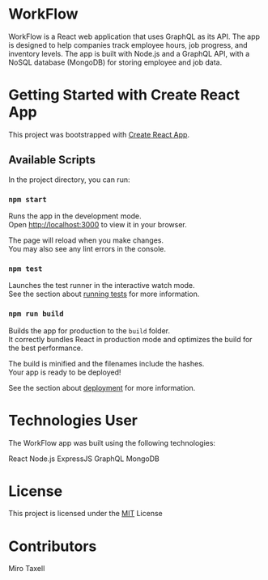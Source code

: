 
# WorkFlow

WorkFlow is a React web application that uses GraphQL as its API. The app is designed to help companies track employee hours, job progress, and inventory levels. The app is built with Node.js and a GraphQL API, with a NoSQL database (MongoDB) for storing employee and job data.

# Getting Started with Create React App

This project was bootstrapped with [Create React App](https://github.com/facebook/create-react-app).

## Available Scripts

In the project directory, you can run:

### `npm start`

Runs the app in the development mode.\
Open [http://localhost:3000](http://localhost:3000) to view it in your browser.

The page will reload when you make changes.\
You may also see any lint errors in the console.

### `npm test`

Launches the test runner in the interactive watch mode.\
See the section about [running tests](https://facebook.github.io/create-react-app/docs/running-tests) for more information.

### `npm run build`

Builds the app for production to the `build` folder.\
It correctly bundles React in production mode and optimizes the build for the best performance.

The build is minified and the filenames include the hashes.\
Your app is ready to be deployed!

See the section about [deployment](https://facebook.github.io/create-react-app/docs/deployment) for more information.

# Technologies User
The WorkFlow app was built using the following technologies:

React
Node.js
ExpressJS
GraphQL
MongoDB

# License
This project is licensed under the [MIT](https://choosealicense.com/licenses/mit/) License 

# Contributors
Miro Taxell

